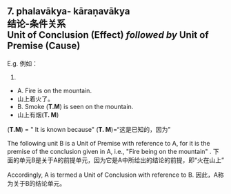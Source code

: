 ## 7. phalavākya- kāraṇavākya<br>**结论**-**条件**关系<br>**Unit of Conclusion (Effect)** *followed by* **Unit of Premise (Cause)**
E.g. 例如：

1. 
 - A. Fire is on the mountain.
 - 山上着火了。
 - B. Smoke (**T.M**) is seen on the mountain.
 - 山上有烟(**T. M**)

 (**T.M**) = " It is known because"
 (**T. M**)=“这是已知的，因为”

The following unit B is a Unit of Premise with reference to A, for it is the premise of the conclusion given in A, i.e., "Fire being on the mountain" .
下面的单元B是关于A的前提单元，因为它是A中所给出的结论的前提，即“火在山上”

Accordingly, A is termed a Unit of Conclusion with reference to B.
因此，A称为关于B的结论单元。